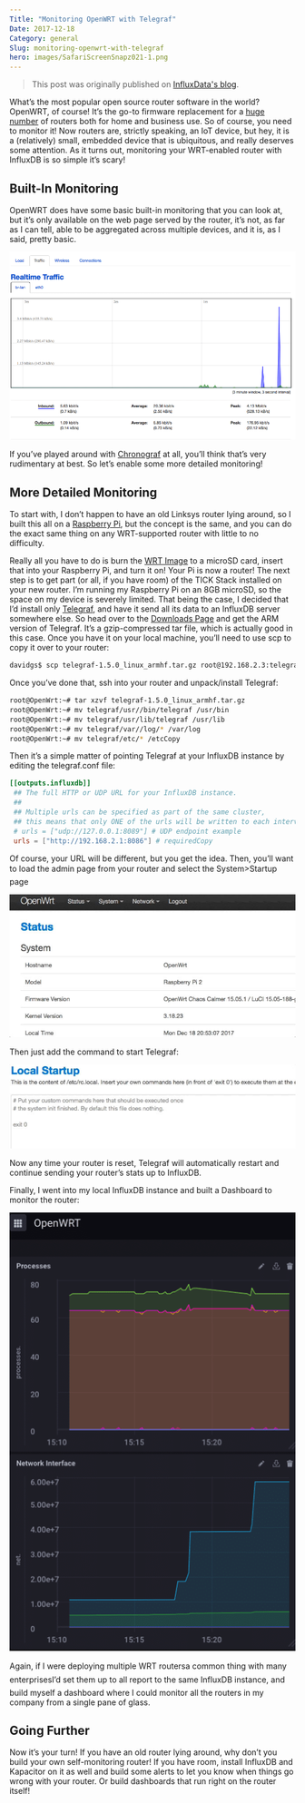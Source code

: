 ```yaml
---
Title: "Monitoring OpenWRT with Telegraf"
Date: 2017-12-18
Category: general
Slug: monitoring-openwrt-with-telegraf
hero: images/SafariScreenSnapz021-1.png
---
```


> This post was originally published on [InfluxData's blog](https://www.influxdata.com/blog/monitoring-openwrt-with-telegraf/).

What’s the most popular open source router software in the world? OpenWRT, of course! It’s the go-to firmware replacement for a [huge number](https://wiki.openwrt.org/toh/start) of routers both for home and business use. So of course, you need to monitor it! Now routers are, strictly speaking, an IoT device, but hey, it is a (relatively) small, embedded device that is ubiquitous, and really deserves some attention. As it turns out, monitoring your WRT-enabled router with InfluxDB is so simple it’s scary!

## Built-In Monitoring

OpenWRT does have some basic built-in monitoring that you can look at, but it’s only available on the web page served by the router, it’s not, as far as I can tell, able to be aggregated across multiple devices, and it is, as I said, pretty basic.

![OpenWRT Monitoring](images/SafariScreenSnapz021-1.png)

If you’ve played around with [Chronograf](https://w2.influxdata.com/time-series-platform/chronograf/) at all, you’ll think that’s very rudimentary at best. So let’s enable some more detailed monitoring!

## More Detailed Monitoring

To start with, I don’t happen to have an old Linksys router lying around, so I built this all on a [Raspberry Pi](https://wiki.openwrt.org/toh/raspberry_pi_foundation/raspberry_pi), but the concept is the same, and you can do the exact same thing on any WRT-supported router with little to no difficulty.

Really all you have to do is burn the [WRT Image](https://wiki.openwrt.org/toh/raspberry_pi_foundation/raspberry_pi) to a microSD card, insert that into your Raspberry Pi, and turn it on! Your Pi is now a router! The next step is to get part (or all, if you have room) of the TICK Stack installed on your new router. I’m running my Raspberry Pi on an 8GB microSD, so the space on my device is severely limited. That being the case, I decided that I’d install only [Telegraf](https://w2.influxdata.com/time-series-platform/telegraf/), and have it send all its data to an InfluxDB server somewhere else. So head over to the [Downloads Page](https://portal.influxdata.com/downloads) and get the ARM version of Telegraf. It’s a gzip-compressed tar file, which is actually good in this case. Once you have it on your local machine, you’ll need to use scp to copy it over to your router:

```bash
davidgs$ scp telegraf-1.5.0_linux_armhf.tar.gz root@192.168.2.3:telegraf-1.5.0_linux_armhf.tar.gzCopy
```

Once you’ve done that, ssh into your router and unpack/install Telegraf:

```bash
root@OpenWrt:~# tar xzvf telegraf-1.5.0_linux_armhf.tar.gz
root@OpenWrt:~# mv telegraf/usr//bin/telegraf /usr/bin
root@OpenWrt:~# mv telegraf/usr/lib/telegraf /usr/lib
root@OpenWrt:~# mv telegraf/var//log/* /var/log
root@OpenWrt:~# mv telegraf/etc/* /etcCopy
```

Then it’s a simple matter of pointing Telegraf at your InfluxDB instance by editing the telegraf.conf file:

```toml
[[outputs.influxdb]]
 ## The full HTTP or UDP URL for your InfluxDB instance.
 ##
 ## Multiple urls can be specified as part of the same cluster,
 ## this means that only ONE of the urls will be written to each interval.
 # urls = ["udp://127.0.0.1:8089"] # UDP endpoint example
 urls = ["http://192.168.2.1:8086"] # requiredCopy
```

Of course, your URL will be different, but you get the idea. Then, you’ll want to load the admin page from your router and select the System>Startup page

![Startup Configuration](images/StartupConf-img.jpg)

Then just add the command to start Telegraf:

![Configure Telegraf](images/ConfigTelegraf.jpg)

Now any time your router is reset, Telegraf will automatically restart and continue sending your router’s stats up to InfluxDB.

Finally, I went into my local InfluxDB instance and built a Dashboard to monitor the router:

![OpenWRT telemetry](images/SafariScreenSnapz022.png)

Again, if I were deploying multiple WRT routersa common thing with many enterprisesI’d set them up to all report to the same InfluxDB instance, and build myself a dashboard where I could monitor all the routers in my company from a single pane of glass.

## Going Further

Now it’s your turn! If you have an old router lying around, why don’t you build your own self-monitoring router! If you have room, install InfluxDB and Kapacitor on it as well and build some alerts to let you know when things go wrong with your router. Or build dashboards that run right on the router itself!